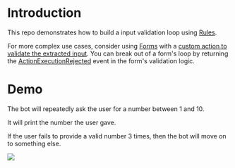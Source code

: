 # Introduction

This repo demonstrates how to build a input validation loop using [Rules](https://rasa.com/docs/rasa/rules).

For more complex use cases, consider using [Forms](https://rasa.com/docs/rasa/forms) with a [custom action to validate the extracted input](https://rasa.com/docs/rasa/forms#validating-form-input). You can break out of a form's loop by returning the [ActionExecutionRejected](https://rasa.com/docs/rasa/forms#writing-stories--rules-for-unhappy-form-paths) event in the form's validation logic.

# Demo

The bot will repeatedly ask the user for a number between 1 and 10.

It will print the number the user gave.

If the user fails to provide a valid number 3 times, then the bot will move on to something else.

![](https://i.ibb.co/xzSSjKc/demo-loop.png)
